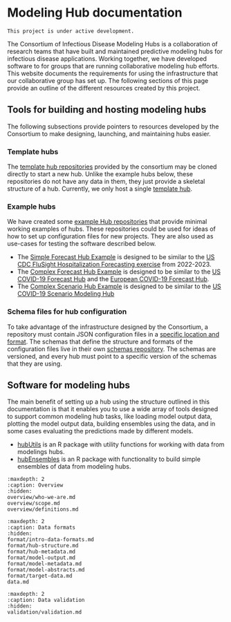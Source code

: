 # Modeling Hub documentation

```{caution}
This project is under active development.
```

The Consortium of Infectious Disease Modeling Hubs is a collaboration of research teams that have built and maintained predictive modeling hubs for infectious disease applications. Working together, we have developed software to for groups that are running collaborative modeling hub efforts. This website documents the requirements for using the infrastructure that our collaborative group has set up. The following sections of this page provide an outline of the different resources created by this project.

## Tools for building and hosting modeling hubs

The following subsections provide pointers to resources developed by the Consortium to make designing, launching, and maintaining hubs easier.

### Template hubs

The [template hub repositories](https://github.com/Infectious-Disease-Modeling-Hubs?q=&type=template&language=&sort=) provided by the consortium may be cloned directly to start a new hub. Unlike the example hubs below, these repositories do not have any data in them, they just provide a skeletal structure of a hub. Currently, we only host a single [template hub](https://github.com/Infectious-Disease-Modeling-Hubs/hubTemplate).

### Example hubs

We have created some [example Hub repositories](https://github.com/Infectious-Disease-Modeling-Hubs?q=example&type=all&language=&sort=) that provide minimal working examples of hubs. These repositories could be used for ideas of how to set up configuration files for new projects. They are also used as use-cases for testing the software described below.

- The [Simple Forecast Hub Example](https://github.com/Infectious-Disease-Modeling-Hubs/example-simple-forecast-hub) is designed to be similar to the [US CDC FluSight Hospitalization Forecasting exercise](https://github.com/cdcepi/Flusight-forecast-data) from 2022-2023.
- The [Complex Forecast Hub Example](https://github.com/Infectious-Disease-Modeling-Hubs/example-complex-forecast-hub) is designed to be similar to the [US COVID-19 Forecast Hub](https://github.com/reichlab/covid19-forecast-hub) and the [European COVID-19 Forecast Hub](https://github.com/covid19-forecast-hub-europe/covid19-forecast-hub-europe).
- The [Complex Scenario Hub Example](https://github.com/Infectious-Disease-Modeling-Hubs/example-complex-scenario-hub) is designed to be similar to the [US COVID-19 Scenario Modeling Hub](https://github.com/midas-network/covid19-scenario-modeling-hub)

### Schema files for hub configuration

To take advantage of the infrastructure designed by the Consortium, a repository must contain JSON configuration files in a [specific location and format](hub-metadata). The schemas that define the structure and formats of the configuration files live in their own [schemas repository](https://github.com/Infectious-Disease-Modeling-Hubs/schemas). The schemas are versioned, and every hub must point to a specific version of the schemas that they are using.

## Software for modeling hubs

The main benefit of setting up a hub using the structure outlined in this documentation is that it enables you to use a wide array of tools designed to support common modeling hub tasks, like loading model output data, plotting the model output data, building ensembles using the data, and in some cases evaluating the predictions made by different models. 

- [hubUtils](https://infectious-disease-modeling-hubs.github.io/hubUtils/) is an R package with utility functions for working with data from modelings hubs.
- [hubEnsembles](https://github.com/Infectious-Disease-Modeling-Hubs/hubEnsembles) is an R package with functionality to build simple ensembles of data from modeling hubs.







```{toctree}
:maxdepth: 2
:caption: Overview
:hidden:
overview/who-we-are.md
overview/scope.md
overview/definitions.md
```

```{toctree}
:maxdepth: 2
:caption: Data formats
:hidden:
format/intro-data-formats.md
format/hub-structure.md
format/hub-metadata.md
format/model-output.md
format/model-metadata.md
format/model-abstracts.md
format/target-data.md
data.md
```

```{toctree}
:maxdepth: 2
:caption: Data validation
:hidden:
validation/validation.md
```
